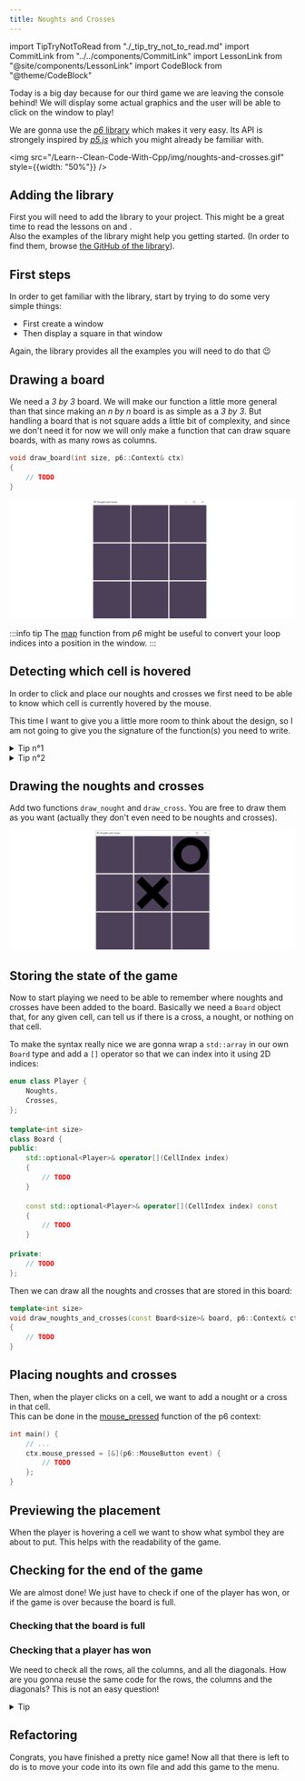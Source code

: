 ```yaml
---
title: Noughts and Crosses
---
```

import TipTryNotToRead from "./_tip_try_not_to_read.md"
import CommitLink from "../../components/CommitLink"
import LessonLink from "@site/components/LessonLink"
import CodeBlock from "@theme/CodeBlock"

Today is a big day because for our third game we are leaving the console behind! We will display some actual graphics and the user will be able to click on the window to play!

We are gonna use the [*p6* library](https://github.com/JulesFouchy/p6) which makes it very easy. Its API is strongely inspired by [*p5.js*](https://p5js.org/) which you might already be familiar with.

<img src="/Learn--Clean-Code-With-Cpp/img/noughts-and-crosses.gif" style={{width: "50%"}} />

## Adding the library

First you will need to add the library to your project. This might be a great time to read the lessons on <LessonLink text="CMake" slug="cmake"/> and <LessonLink text="Git submodules" slug="git-submodules"/>.<br/>
Also the examples of the library might help you getting started. (In order to find them, browse [the GitHub of the library](https://github.com/JulesFouchy/p6)).

<CommitLink hash="9f1fdf44859f1576d783abb4b3c13526316d5dd3"/>

## First steps

In order to get familiar with the library, start by trying to do some very simple things:

- First create a window
- Then display a square in that window

Again, the library provides all the examples you will need to do that 😉

## Drawing a board

We need a *3 by 3* board. We will make our function a little more general than that since making an *n by n* board is as simple as a *3 by 3*.
But handling a board that is not square adds a little bit of complexity, and since we don't need it for now we will only make a function that can draw square boards, with as many rows as columns.

```cpp
void draw_board(int size, p6::Context& ctx)
{
    // TODO
}
```

![](./img/board.png)

:::info tip
The [map](https://julesfouchy.github.io/p6-docs/reference/math#map) function from *p6* might be useful to convert your loop indices into a position in the window.
:::

<CommitLink hash="e643b41a4b81f4c66642239d03746bb13ccd600f"/>

## Detecting which cell is hovered

In order to click and place our noughts and crosses we first need to be able to know which cell is currently hovered by the mouse.

This time I want to give you a little more room to think about the design, so I am not going to give you the signature of the function(s) you need to write.

<details>
  <summary>Tip n°1</summary>
  <div>
  What will you return from this function? Or in other words: <i>how do you represent a cell?</i><br/>
  It is probably a good occasion to create a little struct (see <LessonLink slug="use-structs-to-group-data"/>)
  </div>
  <br/>
  <details>
    <summary>My solution</summary>
    <div>
    I chose to represent a cell with a 2D index:
    <CodeBlock language="cpp">{`struct CellIndex {
    int x;
    int y;
};`}
    </CodeBlock>
    It starts as (0, 0) in the bottom left and increases one by one. I then added functions that convert from cell_index to position in the window and vice-versa which allows we to do both my drawing and my hover detection with this CellIndex type.
    </div>
    </details>
</details>

<details>
  <summary>Tip n°2</summary>
  <div>
  It is possible that there is no cell under the mouse, if we are outside the board. How will you handle that?<br/>
  Your return type probably needs to be able to indicate the absence of a cell.<br/>
  Since C++17 we have <LessonLink slug="optional"/> that is made exactly for that purpose!
  </div>
</details>

<CommitLink hash="6dbc007e3f95dfe7c71006f3f52e042f0b6197b2"/>

## Drawing the noughts and crosses

Add two functions `draw_nought` and `draw_cross`. You are free to draw them as you want (actually they don't even need to be noughts and crosses).

<CommitLink hash="54c9d01993848c70cd045bb497984caecc87a43c"/>

![](./img/noughts-and-crosses-drawing.png)

## Storing the state of the game

Now to start playing we need to be able to remember where noughts and crosses have been added to the board. Basically we need a `Board` object that, for any given cell, can tell us if there is a cross, a nought, or nothing on that cell.

To make the syntax really nice we are gonna wrap a `std::array` in our own `Board` type and add a `[]` operator so that we can index into it using 2D indices:

```cpp
enum class Player {
    Noughts,
    Crosses,
};

template<int size>
class Board {
public:
    std::optional<Player>& operator[](CellIndex index)
    {
        // TODO
    }

    const std::optional<Player>& operator[](CellIndex index) const
    {
        // TODO
    }

private:
    // TODO
};
```

Then we can draw all the noughts and crosses that are stored in this board:

```cpp
template<int size>
void draw_noughts_and_crosses(const Board<size>& board, p6::Context& ctx)
{
    // TODO
}
```

<CommitLink hash="7c8a5badc8a058465cd72b4cbb882e63bd4eb664"/>

## Placing noughts and crosses

Then, when the player clicks on a cell, we want to add a nought or a cross in that cell.<br/>
This can be done in the [mouse_pressed](https://julesfouchy.github.io/p6-docs/reference/events#mouse_pressed) function of the p6 context:

```cpp
int main() {
    // ...
    ctx.mouse_pressed = [&](p6::MouseButton event) {
        // TODO
    };
}
```

<CommitLink hash="63d8cc096ed71e840136e4bece45780cb197ac60"/>

## Previewing the placement

When the player is hovering a cell we want to show what symbol they are about to put. This helps with the readability of the game.

<CommitLink hash="6036dd33652b03c45774c7563c3f759e05ad066c"/>

## Checking for the end of the game

We are almost done! We just have to check if one of the player has won, or if the game is over because the board is full.

### Checking that the board is full

<CommitLink hash="b06fcb78ed03127742838a89ecf1762bec0a9167"/>

### Checking that a player has won

We need to check all the rows, all the columns, and all the diagonals. How are you gonna reuse the same code for the rows, the columns and the diagonals? This is not an easy question!

<details><summary>Tip</summary>
    You can use <LessonLink slug="std-function"/>.
    <br/><br/>
    <details><summary>More details</summary>
        What differs between the rows, the columns and the diagonals is the way we index into the board. Basically we want a way to loop over any line. Well, we are gonna pass that behaviour to the function through a <i>std::function</i>:
            <CodeBlock language="cpp">{`std::optional<Player> check_for_winner_on_line(const Board<board_size>& board, std::function<CellIndex(int)> index_generator)
{
    // TODO
}`}
            </CodeBlock>
    </details>
</details>

<CommitLink hash="1d4e373e08f3b0b4c150f6f1e25d68c49fd6ac88"/>

## Refactoring

Congrats, you have finished a pretty nice game! Now all that there is left to do is to move your code into its own file and add this game to the menu.

<CommitLink hash="d79e7f02920fea4ff9aabc3d80d27b2ba839756c"/>